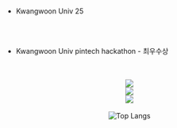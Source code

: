<br>

- Kwangwoon Univ 25
<br>
<br>

- Kwangwoon Univ pintech hackathon - 최우수상

<br>
<br>

<div align="center">



  <img src="https://img.shields.io/badge/Main%20Language-Python, Typescript, ...go-blue?style=for-the-badge&logo=python&logoColor=white" />
  <br>
  <img src="https://img.shields.io/badge/AI%20%26%20DL-PyTorch-%23EE4C2C?style=for-the-badge&logo=pytorch&logoColor=white" />
  <br>
  <img src="https://img.shields.io/badge/Web-svelte-%23FF3E00?style=for-the-badge&logo=svelte&logoColor=black" />

</div>

<br>

<div align="center">
  <img src="https://github-readme-stats.vercel.app/api/top-langs/?username=naturesh&layout=compact&theme=" alt="Top Langs"/>
</div>

